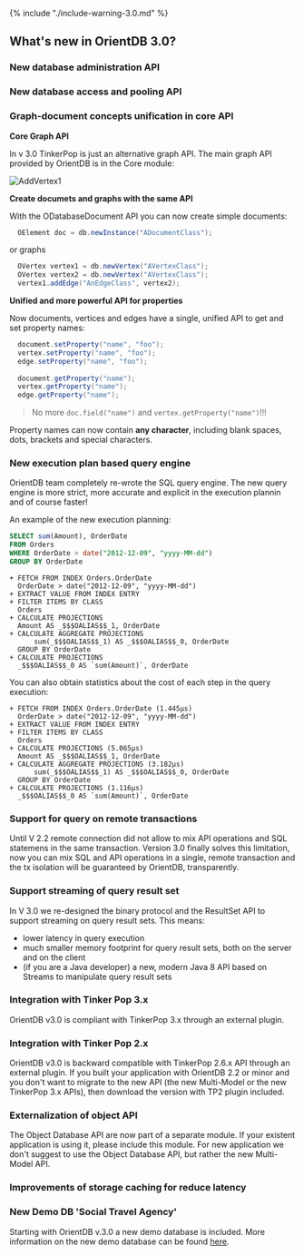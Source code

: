 
{% include "./include-warning-3.0.md" %}

## What's new in OrientDB 3.0?

### New database administration API

### New database access and pooling API

### Graph-document concepts unification in core API

**Core Graph API**

In v 3.0 TinkerPop is just an alternative graph API. The main graph API provided by OrientDB is in the Core module:

![AddVertex1](../../images/ORecordHierarchy.png)

**Create documets and graphs with the same API**

With the ODatabaseDocument API you can now create simple documents:

```java
  OElement doc = db.newInstance("ADocumentClass");
```

or graphs

```java
  OVertex vertex1 = db.newVertex("AVertexClass");
  OVertex vertex2 = db.newVertex("AVertexClass");  
  vertex1.addEdge("AnEdgeClass", vertex2);
```

**Unified and more powerful API for properties**

Now documents, vertices and edges have a single, unified API to get and set property names:

```java
  document.setProperty("name", "foo");
  vertex.setProperty("name", "foo");
  edge.setProperty("name", "foo");
  
  document.getProperty("name");
  vertex.getProperty("name");
  edge.getProperty("name");
```
  
> No more `doc.field("name")`  and `vertex.getProperty("name")`!!! 

Property names can now contain **any character**, including blank spaces, dots, brackets and special characters.


### New execution plan based query engine

OrientDB team completely re-wrote the SQL query engine. The new query engine is more strict, more accurate and explicit in the execution plannin and of course faster!

An example of the new execution planning:

```sql
SELECT sum(Amount), OrderDate 
FROM Orders 
WHERE OrderDate > date("2012-12-09", "yyyy-MM-dd")
GROUP BY OrderDate
```

```
+ FETCH FROM INDEX Orders.OrderDate
  OrderDate > date("2012-12-09", "yyyy-MM-dd")
+ EXTRACT VALUE FROM INDEX ENTRY
+ FILTER ITEMS BY CLASS 
  Orders
+ CALCULATE PROJECTIONS
  Amount AS _$$$OALIAS$$_1, OrderDate
+ CALCULATE AGGREGATE PROJECTIONS
      sum(_$$$OALIAS$$_1) AS _$$$OALIAS$$_0, OrderDate
  GROUP BY OrderDate
+ CALCULATE PROJECTIONS
  _$$$OALIAS$$_0 AS `sum(Amount)`, OrderDate
```

You can also obtain statistics about the cost of each step in the query execution:

```
+ FETCH FROM INDEX Orders.OrderDate (1.445μs)
  OrderDate > date("2012-12-09", "yyyy-MM-dd")
+ EXTRACT VALUE FROM INDEX ENTRY
+ FILTER ITEMS BY CLASS 
  Orders
+ CALCULATE PROJECTIONS (5.065μs)
  Amount AS _$$$OALIAS$$_1, OrderDate
+ CALCULATE AGGREGATE PROJECTIONS (3.182μs)
      sum(_$$$OALIAS$$_1) AS _$$$OALIAS$$_0, OrderDate
  GROUP BY OrderDate
+ CALCULATE PROJECTIONS (1.116μs)
  _$$$OALIAS$$_0 AS `sum(Amount)`, OrderDate
```

### Support for query on remote transactions

Until V 2.2 remote connection did not allow to mix API operations and SQL statemens in the same transaction.
Version 3.0 finally solves this limitation, now you can mix SQL and API operations in a single, remote transaction and the tx isolation will be guaranteed by OrientDB, transparently.

### Support streaming of query result set

In V 3.0 we re-designed the binary protocol and the ResultSet API to support streaming on query result sets. This means:

- lower latency in query execution
- much smaller memory footprint for query result sets, both on the server and on the client
- (if you are a Java developer) a new, modern Java 8 API based on Streams to manipulate query result sets

### Integration with Tinker Pop 3.x

OrientDB v3.0 is compliant with TinkerPop 3.x through an external plugin.

### Integration with Tinker Pop 2.x

OrientDB v3.0 is backward compatible with TinkerPop 2.6.x API through an external plugin. If you built your application with OrientDB 2.2 or minor and you don't want to migrate to the new API (the new Multi-Model or the new TinkerPop 3.x APIs), then download the version with TP2 plugin included.

### Externalization of object API

The Object Database API are now part of a separate module. If your existent application is using it, please include this module. For new application we don't suggest to use the Object Database API, but rather the new Multi-Model API.

### Improvements of storage caching for reduce latency


### New Demo DB 'Social Travel Agency'

Starting with OrientDB v.3.0 a new demo database is included. More information on the new demo database can be found [here](../../gettingstarted/demodb/README.md).
